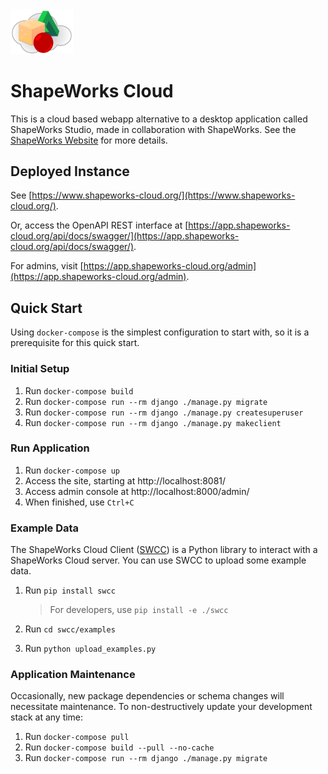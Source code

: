 <img src="web/shapeworks/public/favicon.ico" alt="ShapeWorks logo" width="100"/>

# ShapeWorks Cloud

This is a cloud based webapp alternative to a desktop application called ShapeWorks Studio, made in collaboration with ShapeWorks. See the [ShapeWorks Website](http://sciinstitute.github.io/ShapeWorks/) for more details.

## Deployed Instance

See [https://www.shapeworks-cloud.org/](https://www.shapeworks-cloud.org/).

Or, access the OpenAPI REST interface at [https://app.shapeworks-cloud.org/api/docs/swagger/](https://app.shapeworks-cloud.org/api/docs/swagger/).

For admins, visit [https://app.shapeworks-cloud.org/admin](https://app.shapeworks-cloud.org/admin).


## Quick Start
Using `docker-compose` is the simplest configuration to start with, so it is a prerequisite for this quick start.

### Initial Setup
1. Run `docker-compose build`
2. Run `docker-compose run --rm django ./manage.py migrate`
3. Run `docker-compose run --rm django ./manage.py createsuperuser`
4. Run `docker-compose run --rm django ./manage.py makeclient`


### Run Application
1. Run `docker-compose up`
2. Access the site, starting at http://localhost:8081/
3. Access admin console at http://localhost:8000/admin/
4. When finished, use `Ctrl+C`


### Example Data
The ShapeWorks Cloud Client ([SWCC](swcc)) is a Python library to interact with a ShapeWorks Cloud server. You can use SWCC to upload some example data.

1. Run `pip install swcc`

   > For developers, use `pip install -e ./swcc`

2. Run `cd swcc/examples`
3. Run `python upload_examples.py`


### Application Maintenance
Occasionally, new package dependencies or schema changes will necessitate maintenance. To non-destructively update your development stack at any time:
1. Run `docker-compose pull`
2. Run `docker-compose build --pull --no-cache`
3. Run `docker-compose run --rm django ./manage.py migrate`
